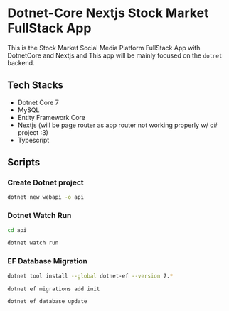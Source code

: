 # Dotnet-Core Nextjs Stock Market FullStack App

This is the Stock Market Social Media Platform FullStack App with DotnetCore and Nextjs and This app will be mainly focused on the `dotnet` backend.

## Tech Stacks

- Dotnet Core 7
- MySQL
- Entity Framework Core
- Nextjs (will be page router as app router not working properly w/ c# project :3)
- Typescript

## Scripts

### Create Dotnet project

```bash
dotnet new webapi -o api
```

### Dotnet Watch Run

```bash
cd api
```

```bash
dotnet watch run
```

### EF Database Migration

```bash
dotnet tool install --global dotnet-ef --version 7.*
```

```bash
dotnet ef migrations add init
```

```bash
dotnet ef database update
```
